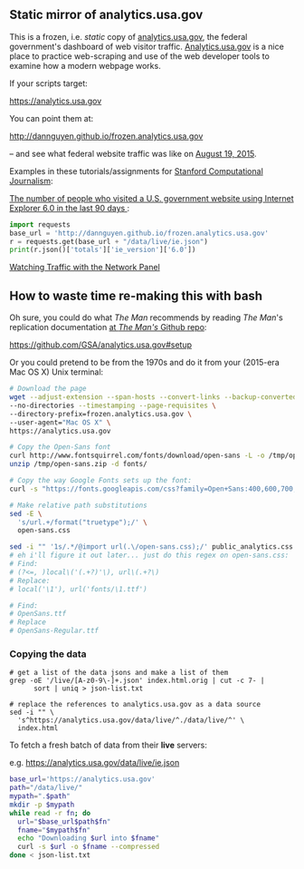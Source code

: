 
## Static mirror of analytics.usa.gov

This is a frozen, i.e. _static_ copy of [analytics.usa.gov](https://analytics.usa.gov), the federal government's dashboard of web visitor traffic. [Analytics.usa.gov](https://analytics.usa.gov) is a nice place to practice web-scraping and use of the web developer tools to examine how a modern webpage works.

If your scripts target:

https://analytics.usa.gov

You can point them at:

http://dannguyen.github.io/frozen.analytics.usa.gov

&ndash; and see what federal website traffic was like on [August 19, 2015](http://dannguyen.github.io/frozen.analytics.usa.gov).

Examples in these tutorials/assignments for [Stanford Computational Journalism](http://www.compjour.org):

[The number of people who visited a U.S. government website using Internet Explorer 6.0 in the last 90 days ](https://github.com/compjour/search-script-scrape#task-3):

```py
import requests
base_url = 'http://dannguyen.github.io/frozen.analytics.usa.gov'
r = requests.get(base_url + "/data/live/ie.json")
print(r.json()['totals']['ie_version']['6.0'])
```

[Watching Traffic with the Network Panel](http://www.compjour.org/tutorials/watching-traffic-network-panel/)


## How to waste time re-making this with bash

Oh sure, you could do what _The Man_ recommends by reading _The Man_'s replication documentation [at _The Man's_ Github repo](https://github.com/GSA/analytics.usa.gov):

https://github.com/GSA/analytics.usa.gov#setup

Or you could pretend to be from the 1970s and do it from your (2015-era Mac OS X) Unix terminal:

```sh
# Download the page
wget --adjust-extension --span-hosts --convert-links --backup-converted \
--no-directories --timestamping --page-requisites \
--directory-prefix=frozen.analytics.usa.gov \
--user-agent="Mac OS X" \
https://analytics.usa.gov

# Copy the Open-Sans font
curl http://www.fontsquirrel.com/fonts/download/open-sans -L -o /tmp/open-sans.zip
unzip /tmp/open-sans.zip -d fonts/

# Copy the way Google Fonts sets up the font:
curl -s "https://fonts.googleapis.com/css?family=Open+Sans:400,600,700,300.css" -o open-sans.css

# Make relative path substitutions
sed -E \
  's/url.+/format("truetype");/' \
  open-sans.css

sed -i "" '1s/.*/@import url(.\/open-sans.css);/' public_analytics.css | head -n 1
# eh i'll figure it out later... just do this regex on open-sans.css:
# Find:
# (?<=, )local\('(.+?)'\), url\(.+?\)
# Replace:
# local('\1'), url('fonts/\1.ttf')

# Find:
# OpenSans.ttf
# Replace
# OpenSans-Regular.ttf
```



### Copying the data

```
# get a list of the data jsons and make a list of them
grep -oE '/live/[A-z0-9\-]+.json' index.html.orig | cut -c 7- | 
      sort | uniq > json-list.txt

# replace the references to analytics.usa.gov as a data source
sed -i "" \
  's^https://analytics.usa.gov/data/live/^./data/live/^' \
  index.html
```

To fetch a fresh batch of data from their __live__ servers:

e.g. https://analytics.usa.gov/data/live/ie.json

```sh
base_url='https://analytics.usa.gov'
path="/data/live/"
mypath=".$path"
mkdir -p $mypath
while read -r fn; do
  url="$base_url$path$fn"
  fname="$mypath$fn"
  echo "Downloading $url into $fname"
  curl -s $url -o $fname --compressed
done < json-list.txt
```

